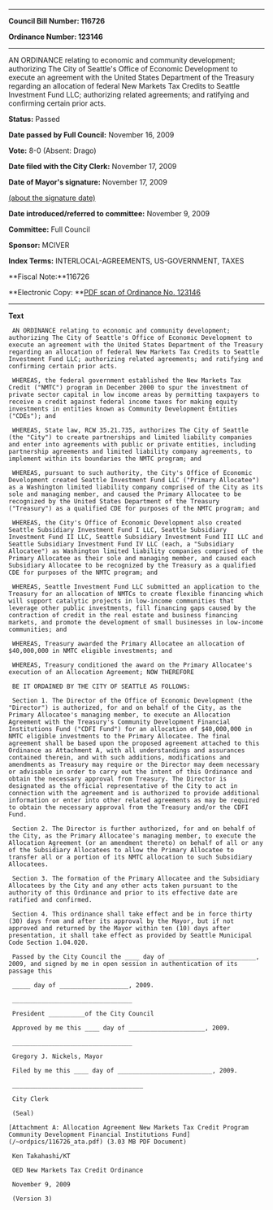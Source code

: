 

********

**Council Bill Number: 116726**
   
**Ordinance Number: 123146**
********

 AN ORDINANCE relating to economic and community development; authorizing The City of Seattle's Office of Economic Development to execute an agreement with the United States Department of the Treasury regarding an allocation of federal New Markets Tax Credits to Seattle Investment Fund LLC; authorizing related agreements; and ratifying and confirming certain prior acts.

**Status:** Passed
   
**Date passed by Full Council:** November 16, 2009
   
**Vote:** 8-0 (Absent: Drago)
   
**Date filed with the City Clerk:** November 17, 2009
   
**Date of Mayor's signature:** November 17, 2009
   
[(about the signature date)](/~public/approvaldate.htm)
   
   
   
**Date introduced/referred to committee:** November 9, 2009
   
**Committee:** Full Council
   
**Sponsor:** MCIVER
   
   
**Index Terms:** INTERLOCAL-AGREEMENTS, US-GOVERNMENT, TAXES

**Fiscal Note:**116726

**Electronic Copy: **[PDF scan of Ordinance No. 123146](/~archives/Ordinances/Ord_123146.pdf)

********

**Text**
   
```
 AN ORDINANCE relating to economic and community development; authorizing The City of Seattle's Office of Economic Development to execute an agreement with the United States Department of the Treasury regarding an allocation of federal New Markets Tax Credits to Seattle Investment Fund LLC; authorizing related agreements; and ratifying and confirming certain prior acts.

 WHEREAS, the federal government established the New Markets Tax Credit ("NMTC") program in December 2000 to spur the investment of private sector capital in low income areas by permitting taxpayers to receive a credit against federal income taxes for making equity investments in entities known as Community Development Entities ("CDEs"); and

 WHEREAS, State law, RCW 35.21.735, authorizes The City of Seattle (the "City") to create partnerships and limited liability companies and enter into agreements with public or private entities, including partnership agreements and limited liability company agreements, to implement within its boundaries the NMTC program; and

 WHEREAS, pursuant to such authority, the City's Office of Economic Development created Seattle Investment Fund LLC ("Primary Allocatee") as a Washington limited liability company comprised of the City as its sole and managing member, and caused the Primary Allocatee to be recognized by the United States Department of the Treasury ("Treasury") as a qualified CDE for purposes of the NMTC program; and

 WHEREAS, the City's Office of Economic Development also created Seattle Subsidiary Investment Fund I LLC, Seattle Subsidiary Investment Fund II LLC, Seattle Subsidiary Investment Fund III LLC and Seattle Subsidiary Investment Fund IV LLC (each, a "Subsidiary Allocatee") as Washington limited liability companies comprised of the Primary Allocatee as their sole and managing member, and caused each Subsidiary Allocatee to be recognized by the Treasury as a qualified CDE for purposes of the NMTC program; and

 WHEREAS, Seattle Investment Fund LLC submitted an application to the Treasury for an allocation of NMTCs to create flexible financing which will support catalytic projects in low-income communities that leverage other public investments, fill financing gaps caused by the contraction of credit in the real estate and business financing markets, and promote the development of small businesses in low-income communities; and

 WHEREAS, Treasury awarded the Primary Allocatee an allocation of $40,000,000 in NMTC eligible investments; and

 WHEREAS, Treasury conditioned the award on the Primary Allocatee's execution of an Allocation Agreement; NOW THEREFORE

 BE IT ORDAINED BY THE CITY OF SEATTLE AS FOLLOWS:

 Section 1. The Director of the Office of Economic Development (the "Director") is authorized, for and on behalf of the City, as the Primary Allocatee's managing member, to execute an Allocation Agreement with the Treasury's Community Development Financial Institutions Fund ("CDFI Fund") for an allocation of $40,000,000 in NMTC eligible investments to the Primary Allocatee. The final agreement shall be based upon the proposed agreement attached to this Ordinance as Attachment A, with all understandings and assurances contained therein, and with such additions, modifications and amendments as Treasury may require or the Director may deem necessary or advisable in order to carry out the intent of this Ordinance and obtain the necessary approval from Treasury. The Director is designated as the official representative of the City to act in connection with the agreement and is authorized to provide additional information or enter into other related agreements as may be required to obtain the necessary approval from the Treasury and/or the CDFI Fund.

 Section 2. The Director is further authorized, for and on behalf of the City, as the Primary Allocatee's managing member, to execute the Allocation Agreement (or an amendment thereto) on behalf of all or any of the Subsidiary Allocatees to allow the Primary Allocatee to transfer all or a portion of its NMTC allocation to such Subsidiary Allocatees.

 Section 3. The formation of the Primary Allocatee and the Subsidiary Allocatees by the City and any other acts taken pursuant to the authority of this Ordinance and prior to its effective date are ratified and confirmed.

 Section 4. This ordinance shall take effect and be in force thirty (30) days from and after its approval by the Mayor, but if not approved and returned by the Mayor within ten (10) days after presentation, it shall take effect as provided by Seattle Municipal Code Section 1.04.020.

 Passed by the City Council the ____ day of ________________________, 2009, and signed by me in open session in authentication of its passage this

 _____ day of ___________________, 2009.

 _________________________________

 President __________of the City Council

 Approved by me this ____ day of _____________________, 2009.

 _________________________________

 Gregory J. Nickels, Mayor

 Filed by me this ____ day of __________________________, 2009.

 ____________________________________

 City Clerk

 (Seal)

[Attachment A: Allocation Agreement New Markets Tax Credit Program Community Development Financial Institutions Fund](/~ordpics/116726_ata.pdf) (3.03 MB PDF Document)

 Ken Takahashi/KT

 OED New Markets Tax Credit Ordinance

 November 9, 2009

 (Version 3)

```
